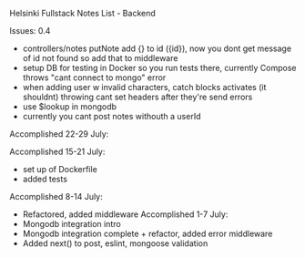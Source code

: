 Helsinki Fullstack Notes List - Backend

Issues:
0.4
- controllers/notes putNote add {} to id ({id}), now you dont get message of id not found so add that to middleware
- setup DB for testing in Docker so you run tests there, currently Compose throws "cant connect to mongo" error
- when adding user w invalid characters, catch blocks activates (it shouldnt) throwing cant set headers after they're send errors
- use $lookup in mongodb
- currently you cant post notes withouth a userId

Accomplished 22-29 July:


Accomplished 15-21 July:
- set up of Dockerfile
- added tests

Accomplished 8-14 July:
- Refactored, added middleware
Accomplished 1-7 July:
- Mongodb integration intro
- Mongodb integration complete + refactor, added error middleware
- Added next() to post, eslint, mongoose validation
